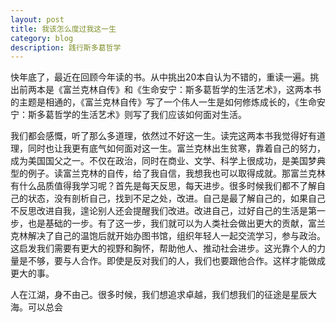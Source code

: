 ```yaml
---
layout: post
title: 我该怎么度过我这一生
category: blog
description: 践行斯多葛哲学  
---
```



快年底了，最近在回顾今年读的书。从中挑出20本自认为不错的，重读一遍。挑出前两本是《富兰克林自传》和《生命安宁：斯多葛哲学的生活艺术》，这两本书的主题是相通的，《富兰克林自传》写了一个伟人一生是如何修炼成长的，《生命安宁：斯多葛哲学的生活艺术》则写了我们应该如何面对生活。  
 
我们都会感慨，听了那么多道理，依然过不好这一生。读完这两本书我觉得好有道理，同时也让我更有底气如何面对这一生。富兰克林出生贫寒，靠着自己的努力，成为美国国父之一。不仅在政治，同时在商业、文学、科学上很成功，是美国梦典型的例子。读富兰克林的自传，给了我自信，我想我也可以取得成就。那富兰克林有什么品质值得我学习呢？首先是每天反思，每天进步。很多时候我们都不了解自己的状态，没有剖析自己，找到不足之处，改进。自己是最了解自己的，如果自己不反思改进自我，遑论别人还会提醒我们改进。改进自己，过好自己的生活是第一步，也是基础的一步。有了这一步，我们就可以为人类社会做出更大的贡献，富兰克林解决了自己的温饱后就开始办图书馆，组织年轻人一起交流学习，参与政治。这启发我们需要有更大的视野和胸怀，帮助他人、推动社会进步。这光靠个人的力量是不够，要与人合作。即使是反对我们的人，我们也要跟他合作。这样才能做成更大的事。   

人在江湖，身不由己。很多时候，我们想追求卓越，我们想我们的征途是星辰大海。可以总会      



